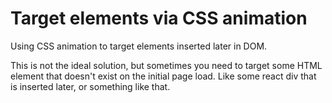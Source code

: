 # Target elements via CSS animation
Using CSS animation to target elements inserted later in DOM. 

This is not the ideal solution, but sometimes you need to target some HTML element that doesn't exist on the initial page load. Like some react div that is inserted later, or something like that.

